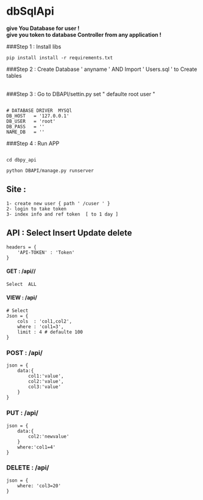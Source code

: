 # dbSqlApi

__give You Database for user !__<br>
__give you token to database  Controller  from any application !__<br>



###Step 1 : Install libs 

```
pip install install -r requirements.txt
```


###Step 2 : Create Database ' anyname ' AND   Import  ' Users.sql ' to Create tables  
<br>

###Step 3 : Go to DBAPI/settin.py set " defaulte  root user "
```

# DATABASE DRIVER  MYSQl 
DB_HOST   = '127.0.0.1'
DB_USER   = 'root'
DB_PASS   = ''  
NAME_DB   = '' 

```
###Step 4 : Run APP 
```

cd dbpy_api 

python DBAPI/manage.py runserver 

```

## Site : 
	1- create new user { path ' /cuser ' }
	2- login to take token
	3- index info and ref token  [ to 1 day ]

## API : Select Insert Update delete
	headers = {
		'API-TOKEN' : 'Token'
	}

#### GET : /api/<nametable>/<limit> 
	Select  ALL    

#### VIEW : /api/<nametable> 
	# Select 
	Json = {
		cols  : 'col1,col2',
		where : 'col1=3',
		limit : 4 # defaulte 100
	}

### POST : /api/<nametable>
	json = {
		data:{
			col1:'value',
			col2:'value',
			col3:'value'
		}
	}

### PUT : /api/<nametable>
	json = {
		data:{
			col2:'newvalue'
		}
		where:'col1=4'
	}


### DELETE : /api/<nametable>
	json = {
		where: 'col3=20'
	}

